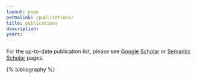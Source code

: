 ```yaml
---
layout: page
permalink: /publications/
title: publications
description: 
years: 
---
```


For the up-to-date publication list, please see [Google Scholar](http://scholar.google.com/citations?user=zp8V7ZMAAAAJ&hl=en) or [Semantic Scholar](https://www.semanticscholar.org/author/Animesh-Garg/1873736) pages.

{% bibliography %}


<!-- preprints -->

<!-- Publications -->

<!-- Workshops -->

<!-- Patents -->

<!-- thesis -->

<!-- 
{% for y in page.years %}
  <h3 class="year">{{y}}</h3>
  {% bibliography -f papers -q @*[year={{y}}]* %}
{% endfor %} 
-->